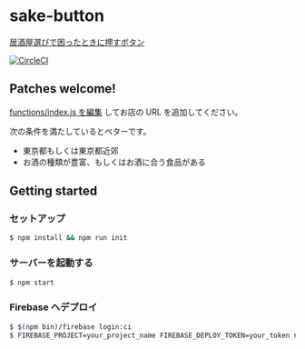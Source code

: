 # sake-button

[居酒屋選びで困ったときに押すボタン](https://sake-button.ichigotake.net/)

[![CircleCI](https://circleci.com/gh/ichigotake/sake-button.svg?style=svg)](https://circleci.com/gh/ichigotake/sake-button)

## Patches welcome!

[functions/index.js を編集](https://github.com/ichigotake/sake-button/edit/master/functions/index.js) してお店の URL を追加してください。

次の条件を満たしているとベターです。

- 東京都もしくは東京都近郊
- お酒の種類が豊富、もしくはお酒に合う食品がある

## Getting started

### セットアップ

```bash
$ npm install && npm run init
```

### サーバーを起動する

```bash
$ npm start
```

### Firebase へデプロイ

```bash
$ $(npm bin)/firebase login:ci
$ FIREBASE_PROJECT=your_project_name FIREBASE_DEPLOY_TOKEN=your_token npm run deploy
```

